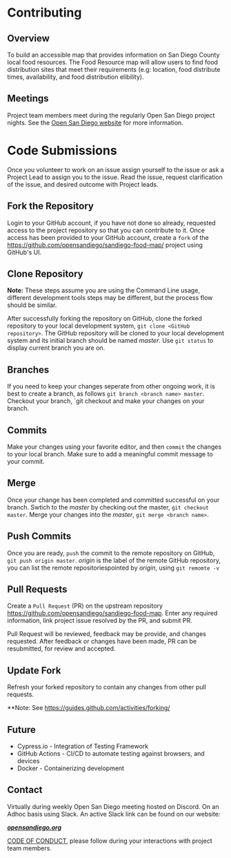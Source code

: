 # Contributing

## Overview

To build an accessible map that provides information on San Diego County local food resources. The Food Resource map will allow users to find food distribution sites that meet their requirements (e.g: location, food distribute times, availability, and food distribution elibility).

## Meetings

Project team members meet during the regularly Open San Diego project nights. See the [Open San Diego website](https://opensandiego.org/) for more information.


# Code Submissions 
Once you volunteer to work on an issue assign yourself to the issue or ask a Project Lead to assign you to the issue.  Read the issue, request clarification of the issue, and desired outcome with Project leads. 
## Fork the Repository
Login to your GitHub account, if you have not done so already, requested access to the project repository so that you can contribute to it.  Once access has been provided to your GitHub account, create a `fork` of the https://github.com/opensandiego/sandiego-food-map/ project using GitHub's UI.

## Clone Repository
**Note:** These steps assume you are using the Command Line usage, different development tools steps may be different, but the process flow should be similar.

After successfully forking the repository on GitHub, clone the forked repository to your local development system, `git clone <GitHub repository>`. The GitHub repository will be cloned to your local development system and its initial branch should be named *master*. Use `git status` to display current branch you are on.

## Branches
If you need to keep your changes seperate from other ongoing work, it is best
to create a branch, as follows `git branch <branch name> master`.  Checkout your branch, `git checkout <branch name> and make your changes on your branch.
## Commits
Make your changes using your favorite editor, and then `commit` the changes to your local branch.  Make sure to add a meaningful commit message to your commit.

## Merge
Once your change has been completed and committed successful on your branch.  Swtich to the *master* by checking out the master, `git checkout master`.  Merge your changes into the *master*, `git merge <branch name>`.
## Push Commits
Once you are ready, `push` the commit to the remote repository on GitHub, `git push origin master`.  *origin* is the label of the remote GitHub repository, you can list the remote repositoriespointed by *origin*, using `git remomte -v`

   ## Pull Requests
Create a `Pull Request` (PR) on the upstream repository https://github.com/opensandiego/sandiego-food-map.  Enter any required information, link project issue resolved by the PR, and submit PR.

Pull Request will be reviewed, feedback may be provide, and changes requested.  After feedback or changes have been made, PR can be resubmitted, for review and accepted.

   ## Update Fork
   Refresh your forked repository to contain any changes from other pull requests.

**Note: See https://guides.github.com/activities/forking/ 

## Future
* Cypress.io - Integration of Testing Framework
* GitHub Actions - CI/CD to automate testing against browsers, and devices
* Docker - Containerizing development 
## Contact

Virtually during weekly Open San Diego meeting hosted on Discord.  On an Adhoc basis using Slack. An active Slack link can be found on our website:

***[opensandiego.org](https://opensandiego.org/)***

[CODE OF CONDUCT](/docs/Code_of_Conduct.md),  please follow during your interactions with project team members.
